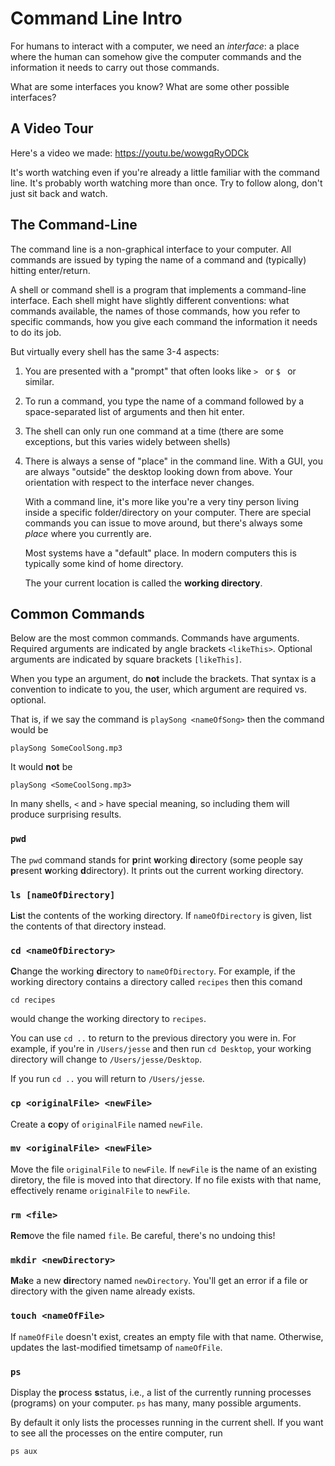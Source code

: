 # Command Line Intro

For humans to interact with a computer, we need an *interface*: a place where the human can somehow give the computer commands and the information it needs to carry out those commands.

What are some interfaces you know? What are some other possible interfaces?

## A Video Tour

Here's a video we made: <https://youtu.be/wowgqRyODCk>

It's worth watching even if you're already a little familiar with the command line. It's probably worth watching more than once. Try to follow along, don't just sit back and watch.

## The Command-Line

The command line is a non-graphical interface to your computer. All commands are issued by typing the name of a command and (typically) hitting enter/return.

A shell or command shell is a program that implements a command-line interface. Each shell might have slightly different conventions: what commands available, the names of those commands, how you refer to specific commands, how you give each command the information it needs to do its job.

But virtually every shell has the same 3-4 aspects:

1. You are presented with a "prompt" that often looks like `> ` or `$ ` or similar.
1. To run a command, you type the name of a command followed by a space-separated list of arguments and then hit enter.
1. The shell can only run one command at a time (there are some exceptions, but this varies widely between shells)
1. There is always a sense of "place" in the command line.
   With a GUI, you are always "outside" the desktop looking down from above. Your orientation with respect to the interface never changes.

   With a command line, it's more like you're a very tiny person living inside a specific folder/directory on your computer. There are special commands you can issue to move around, but there's always some *place* where you currently are.

   Most systems have a "default" place. In modern computers this is typically some kind of home directory.

   The your current location is called the **working directory**.

## Common Commands

Below are the most common commands. Commands have arguments. Required arguments are indicated by angle brackets `<likeThis>`. Optional arguments are indicated by square brackets `[likeThis]`.

When you type an argument, do **not** include the brackets. That syntax is a convention to indicate to you, the user, which argument are required vs. optional.

That is, if we say the command is `playSong <nameOfSong>` then the command would be

```console
playSong SomeCoolSong.mp3
```

It would **not** be

```console
playSong <SomeCoolSong.mp3>
```

In many shells, `<` and `>` have special meaning, so including them will produce surprising results.

### `pwd`

The `pwd` command stands for **p**rint **w**orking **d**irectory (some people say **p**resent **w**orking **d**directory). It prints out the current working directory.

### `ls [nameOfDirectory]`

**L**i**s**t the contents of the working directory. If `nameOfDirectory` is given, list the contents of that directory instead.

### `cd <nameOfDirectory>`

**C**hange the working **d**irectory to `nameOfDirectory`. For example, if the working directory contains a directory called `recipes` then this comand

```console
cd recipes
```

would change the working directory to `recipes`.

You can use `cd ..` to return to the previous directory you were in. For example, if you're in `/Users/jesse` and then run `cd Desktop`, your working directory will change to `/Users/jesse/Desktop`.

If you run `cd ..` you will return to `/Users/jesse`.

### `cp <originalFile> <newFile>`

Create a **c**o**p**y of `originalFile` named `newFile`.

### `mv <originalFile> <newFile>`

Move the file `originalFile` to `newFile`. If `newFile` is the name of an existing diretory, the file is moved into that directory. If no file exists with that name, effectively rename `originalFile` to `newFile`.

### `rm <file>`

**R**e**m**ove the file named `file`. Be careful, there's no undoing this!

### `mkdir <newDirectory>`

**M**a**k**e a new **dir**ectory named `newDirectory`. You'll get an error if a file or directory with the given name already exists.

### `touch <nameOfFile>`

If `nameOfFile` doesn't exist, creates an empty file with that name. Otherwise, updates the last-modified timetsamp of `nameOfFile`.

### `ps`

Display the **p**rocess **s**status, i.e., a list of the currently running processes (programs) on your computer. `ps` has many, many possible arguments.

By default it only lists the processes running in the current shell. If you want to see all the processes on the entire computer, run

```console
ps aux
```
